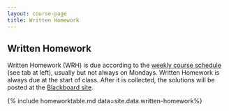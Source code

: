 ```yaml
---
layout: course-page
title: Written Homework
---
```


## Written Homework

Written Homework (WRH) is due according to the [weekly course schedule](assets/general/Spring2019/MATH251-Schedule.pdf) (see tab at left), usually but not always on Mondays.  Written Homework is always due at the start of class.  After it is collected, the solutions will be posted at the [Blackboard site](https://classes.alaska.edu/).

{% include homeworktable.md  data=site.data.written-homework%}
